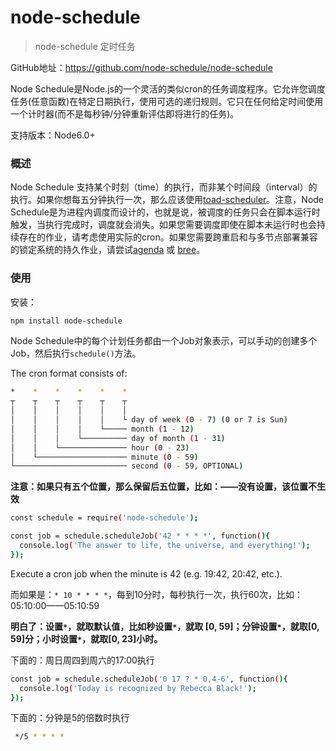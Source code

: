# node-schedule

> node-schedule 定时任务

GitHub地址：https://github.com/node-schedule/node-schedule

Node Schedule是Node.js的一个灵活的类似cron的任务调度程序。它允许您调度任务(任意函数)在特定日期执行，使用可选的递归规则。它只在任何给定时间使用一个计时器(而不是每秒钟/分钟重新评估即将进行的任务)。

支持版本：Node6.0+

### 概述

Node Schedule 支持某个时刻（time）的执行，而非某个时间段（interval）的执行。如果你想每五分钟执行一次，那么应该使用[toad-scheduler](https://github.com/kibertoad/toad-scheduler)。注意，Node Schedule是为进程内调度而设计的，也就是说，被调度的任务只会在脚本运行时触发，当执行完成时，调度就会消失。如果您需要调度即使在脚本未运行时也会持续存在的作业，请考虑使用实际的cron。如果您需要跨重启和与多节点部署兼容的锁定系统的持久作业，请尝试[agenda](https://github.com/agenda/agenda) 或 [bree](https://github.com/breejs/bree)。

### 使用

安装：

```sh
npm install node-schedule
```

Node Schedule中的每个计划任务都由一个Job对象表示，可以手动的创建多个Job，然后执行`schedule()`方法。

The cron format consists of: 

```sh
*    *    *    *    *    *
┬    ┬    ┬    ┬    ┬    ┬
│    │    │    │    │    │
│    │    │    │    │    └ day of week (0 - 7) (0 or 7 is Sun)
│    │    │    │    └───── month (1 - 12)
│    │    │    └────────── day of month (1 - 31)
│    │    └─────────────── hour (0 - 23)
│    └──────────────────── minute (0 - 59)
└───────────────────────── second (0 - 59, OPTIONAL)

```

**注意：如果只有五个位置，那么保留后五位置，比如：——没有设置，该位置不生效**

```sh
const schedule = require('node-schedule');

const job = schedule.scheduleJob('42 * * * *', function(){
  console.log('The answer to life, the universe, and everything!');
});

```

Execute a cron job when the minute is 42 (e.g. 19:42, 20:42, etc.).

而如果是：`* 10 * * * *`，每到10分时，每秒执行一次，执行60次，比如：05:10:00——05:10:59

**明白了：设置`*`，就取默认值，比如秒设置`*`，就取 [0, 59]；分钟设置`*`，就取[0, 59]分；小时设置`*`，就取[0, 23]小时。**



下面的：周日周四到周六的17:00执行

```sh
const job = schedule.scheduleJob('0 17 ? * 0,4-6', function(){
  console.log('Today is recognized by Rebecca Black!');
});

```

下面的：分钟是5的倍数时执行

```sh
 */5 * * * *
```

